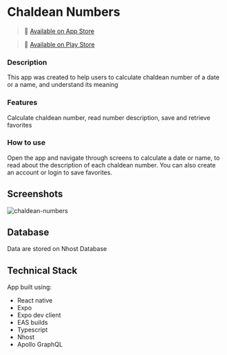 # Chaldean Numbers

> 📲 [Available on App Store](https://apps.apple.com/us/app/chaldean-numbers/id1662955445)

> 📲 [Available on Play Store](https://play.google.com/store/apps/details?id=com.alex_dev.chaldeannumbers&pli=1)

### Description

This app was created to help users to calculate chaldean number of a date or a name, and understand its meaning

### Features

Calculate chaldean number, read number description, save and retrieve favorites

### How to use

Open the app and navigate through screens to calculate a date or name, to read about the description of each chaldean number. You can also create an account or login to save favorites.

## Screenshots

![chaldean-numbers](https://user-images.githubusercontent.com/56698920/211189876-d77bfe8d-9630-4cc4-a2d2-7b169495cd7e.png)

## Database

Data are stored on Nhost Database

## Technical Stack

App built using:

- React native
- Expo
- Expo dev client
- EAS builds
- Typescript
- Nhost
- Apollo GraphQL
